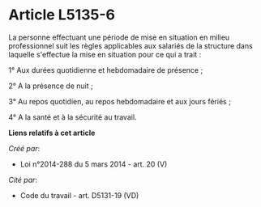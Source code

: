 # Article L5135-6

La personne effectuant une période de mise en situation en milieu professionnel suit les règles applicables aux salariés de
la structure dans laquelle s'effectue la mise en situation pour ce qui a trait :

1° Aux durées quotidienne et hebdomadaire de présence ;

2° A la présence de nuit ;

3° Au repos quotidien, au repos hebdomadaire et aux jours fériés ;

4° A la santé et à la sécurité au travail.

**Liens relatifs à cet article**

_Créé par_:

  - Loi n°2014-288 du 5 mars 2014 - art. 20 (V)

_Cité par_:

  - Code du travail - art. D5131-19 (VD)
